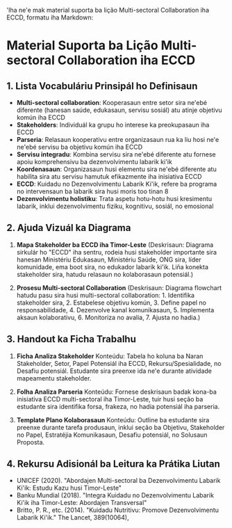 'Iha ne'e mak material suporta ba lição Multi-sectoral Collaboration iha ECCD, formatu iha Markdown:

# Material Suporta ba Lição Multi-sectoral Collaboration iha ECCD

## 1. Lista Vocabuláriu Prinsipál ho Definisaun

- **Multi-sectoral collaboration**: Kooperasaun entre setor sira ne'ebé diferente (hanesan saúde, edukasaun, servisu sosiál) atu atinje objetivu komún iha ECCD
- **Stakeholders**: Individuál ka grupu ho interese ka preokupasaun iha ECCD
- **Parseria**: Relasaun kooperativu entre organizasaun rua ka liu hosi ne'e ne'ebé servisu ba objetivu komún iha ECCD
- **Servisu integradu**: Kombina servisu sira ne'ebé diferente atu fornese apoiu komprehensivu ba dezenvolvimentu labarik ki'ik
- **Koordenasaun**: Organizasaun husi elementu sira ne'ebé diferente atu habilita sira atu servisu hamutuk efikazmente iha inisiativa ECCD
- **ECCD**: Kuidadu no Dezenvolvimentu Labarik Ki'ik, refere ba programa no intervensaun ba labarik sira husi moris too tinan 8
- **Dezenvolvimentu holistiku**: Trata aspetu hotu-hotu husi kresimentu labarik, inklui dezenvolvimentu fiziku, kognitivu, sosiál, no emosional

## 2. Ajuda Vizuál ka Diagrama

1. **Mapa Stakeholder ba ECCD iha Timor-Leste**
   (Deskrisaun: Diagrama sirkulár ho "ECCD" iha sentru, rodeia husi stakeholder importante sira hanesan Ministériu Edukasaun, Ministériu Saúde, ONG sira, líder komunidade, ema boot sira, no edukador labarik ki'ik. Liña konekta stakeholder sira, hatudu relasaun no kolaborasaun potensiál.)

2. **Prosesu Multi-sectoral Collaboration**
   (Deskrisaun: Diagrama flowchart hatudu pasu sira husi multi-sectoral collaboration: 1. Identifika stakeholder sira, 2. Estabelese objetivu komún, 3. Define papel no responsabilidade, 4. Dezenvolve kanal komunikasaun, 5. Implementa aksaun kolaborativu, 6. Monitoriza no avalia, 7. Ajusta no hadia.)

## 3. Handout ka Ficha Trabalhu

1. **Ficha Analiza Stakeholder**
   Konteúdu: Tabela ho koluna ba Naran Stakeholder, Setor, Papel Potensiál iha ECCD, Rekursu/Spesialidade, no Desafiu potensiál. Estudante sira preenxe ida ne'e durante atividade mapeamentu stakeholder.

2. **Folha Analiza Parseria**
   Konteúdu: Fornese deskrisaun badak kona-ba inisiativa ECCD multi-sectoral iha Timor-Leste, tuir husi seção ba estudante sira identifika forsa, frakeza, no hadia potensiál iha parseria.

3. **Template Plano Kolaborasaun**
   Konteúdu: Outline ba estudante sira preenxe durante tarefa produsaun, inklui seção ba Objetivu, Stakeholder no Papel, Estratéjia Komunikasaun, Desafiu potensiál, no Solusaun Proposta.

## 4. Rekursu Adisionál ba Leitura ka Prátika Liutan

- UNICEF (2020). "Abordajen Multi-sectoral ba Dezenvolvimentu Labarik Ki'ik: Estudu Kazu husi Timor-Leste"
- Banku Mundial (2018). "Integra Kuidadu no Dezenvolvimentu Labarik Ki'ik iha Timor-Leste: Abordajen Transversal"
- Britto, P. R., etc. (2014). "Kuidadu Nutritivu: Promove Dezenvolvimentu Labarik Ki'ik." The Lancet, 389(10064),